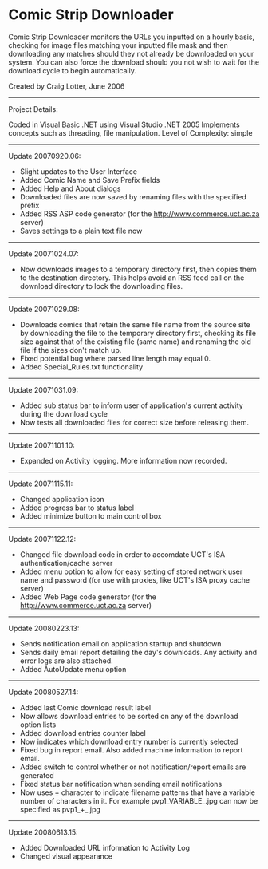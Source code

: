 Comic Strip Downloader
======================

Comic Strip Downloader monitors the URLs you inputted on a hourly basis, checking for image files matching your inputted file mask and then downloading any matches should they not already be downloaded on your system. You can also force the download should you not wish to wait for the download cycle to begin automatically.

Created by Craig Lotter, June 2006

*********************************

Project Details:

Coded in Visual Basic .NET using Visual Studio .NET 2005
Implements concepts such as threading, file manipulation.
Level of Complexity: simple

*********************************

Update 20070920.06:

- Slight updates to the User Interface
- Added Comic Name and Save Prefix fields
- Added Help and About dialogs
- Downloaded files are now saved by renaming files with the specified prefix
- Added RSS ASP code generator (for the http://www.commerce.uct.ac.za server)
- Saves settings to a plain text file now

*********************************

Update 20071024.07:

- Now downloads images to a temporary directory first, then copies them to the destination directory. This helps avoid an RSS feed call on the download directory to lock the downloading files.

*********************************

Update 20071029.08:

- Downloads comics that retain the same file name from the source site by downloading the file to the temporary directory first, checking its file size against that of the existing file (same name) and renaming the old file if the sizes don't match up.
- Fixed potential bug where parsed line length may equal 0.
- Added Special_Rules.txt functionality

*********************************

Update 20071031.09:

- Added sub status bar to inform user of application's current activity during the download cycle
- Now tests all downloaded files for correct size before releasing them.

*********************************

Update 20071101.10:

- Expanded on Activity logging. More information now recorded.

*********************************

Update 20071115.11:

- Changed application icon
- Added progress bar to status label
- Added minimize button to main control box

*********************************

Update 20071122.12:

- Changed file download code in order to accomdate UCT's ISA authentication/cache server
- Added menu option to allow for easy setting of stored network user name and password (for use with proxies, like UCT's ISA proxy cache server)
- Added Web Page code generator (for the http://www.commerce.uct.ac.za server)

*********************************

Update 20080223.13:

- Sends notification email on application startup and shutdown
- Sends daily email report detailing the day's downloads. Any activity and error logs are also attached.
- Added AutoUpdate menu option

*********************************

Update 20080527.14:

- Added last Comic download result label
- Now allows download entries to be sorted on any of the download option lists
- Added download entries counter label
- Now indicates which download entry number is currently selected
- Fixed bug in report email. Also added machine information to report email.
- Added switch to control whether or not notification/report emails are generated
- Fixed status bar notification when sending email notifications
- Now uses + character to indicate filename patterns that have a variable number of characters in it. For example pvp1_VARIABLE_.jpg can now be specified as pvp1_+_.jpg

*********************************

Update 20080613.15:

- Added Downloaded URL information to Activity Log
- Changed visual appearance
